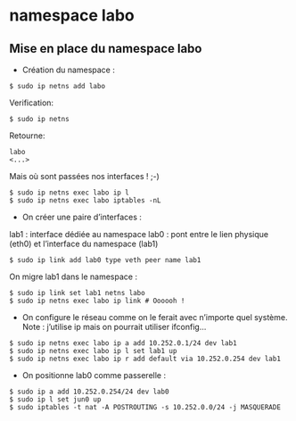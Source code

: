 # namespace labo

## Mise en place du namespace labo

* Création du namespace :
```
$ sudo ip netns add labo
```
Verification:
```
$ sudo ip netns
```
Retourne:
```
labo
<...>
```

Mais où sont passées nos interfaces ! ;-)

```
$ sudo ip netns exec labo ip l
$ sudo ip netns exec labo iptables -nL
```


* On créer une paire d’interfaces :

lab1 : interface dédiée au namespace
lab0 : pont entre le lien physique (eth0) et l’interface du namespace (lab1)

```
$ sudo ip link add lab0 type veth peer name lab1
```

On migre lab1 dans le namespace :

```
$ sudo ip link set lab1 netns labo
$ sudo ip netns exec labo ip link # Oooooh !
```

* On configure le réseau comme on le ferait avec n’importe quel système.  
Note : j’utilise ip mais on pourrait utiliser ifconfig…

```
$ sudo ip netns exec labo ip a add 10.252.0.1/24 dev lab1
$ sudo ip netns exec labo ip l set lab1 up
$ sudo ip netns exec labo ip r add default via 10.252.0.254 dev lab1
```

* On positionne lab0 comme passerelle :

```
$ sudo ip a add 10.252.0.254/24 dev lab0
$ sudo ip l set jun0 up
$ sudo iptables -t nat -A POSTROUTING -s 10.252.0.0/24 -j MASQUERADE
```
